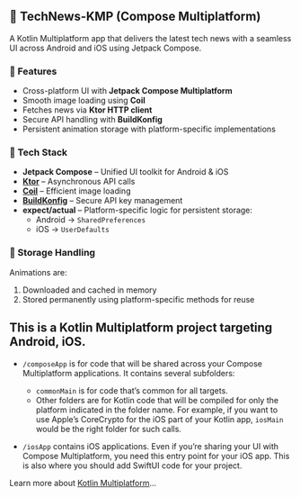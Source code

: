 ## 📱 TechNews-KMP (Compose Multiplatform)

A Kotlin Multiplatform app that delivers the latest tech news with a seamless UI across Android and iOS using Jetpack Compose.

### 🚀 Features
- Cross-platform UI with **Jetpack Compose Multiplatform**
- Smooth image loading using **Coil**
- Fetches news via **Ktor HTTP client**
- Secure API handling with **BuildKonfig**
- Persistent animation storage with platform-specific implementations

### 🔧 Tech Stack
- **Jetpack Compose** – Unified UI toolkit for Android & iOS  
- **[Ktor](https://github.com/ktorio/ktor)** – Asynchronous API calls  
- **[Coil](https://github.com/coil-kt/coil)** – Efficient image loading  
- **[BuildKonfig](https://github.com/yshrsmz/BuildKonfig)** – Secure API key management  
- **expect/actual** – Platform-specific logic for persistent storage:
  - Android → `SharedPreferences`
  - iOS → `UserDefaults`

### 📂 Storage Handling
Animations are:
1. Downloaded and cached in memory  
2. Stored permanently using platform-specific methods for reuse



## This is a Kotlin Multiplatform project targeting Android, iOS.

* `/composeApp` is for code that will be shared across your Compose Multiplatform applications.
  It contains several subfolders:
  - `commonMain` is for code that’s common for all targets.
  - Other folders are for Kotlin code that will be compiled for only the platform indicated in the folder name.
    For example, if you want to use Apple’s CoreCrypto for the iOS part of your Kotlin app,
    `iosMain` would be the right folder for such calls.

* `/iosApp` contains iOS applications. Even if you’re sharing your UI with Compose Multiplatform, 
  you need this entry point for your iOS app. This is also where you should add SwiftUI code for your project.


Learn more about [Kotlin Multiplatform](https://www.jetbrains.com/help/kotlin-multiplatform-dev/get-started.html)…

